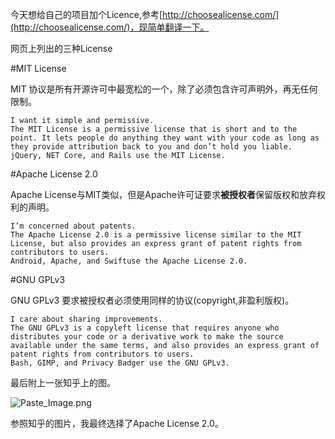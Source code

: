 今天想给自己的项目加个Licence,参考[http://choosealicense.com/](http://choosealicense.com/)，现简单翻译一下。

网页上列出的三种License

#MIT License

MIT 协议是所有开源许可中最宽松的一个，除了必须包含许可声明外，再无任何限制。

```
I want it simple and permissive.
The MIT License is a permissive license that is short and to the point. It lets people do anything they want with your code as long as they provide attribution back to you and don’t hold you liable.
jQuery, NET Core, and Rails use the MIT License.
```

#Apache License 2.0

Apache License与MIT类似，但是Apache许可证要求**被授权者**保留版权和放弃权利的声明。

```
I’m concerned about patents.
The Apache License 2.0 is a permissive license similar to the MIT License, but also provides an express grant of patent rights from contributors to users.
Android, Apache, and Swiftuse the Apache License 2.0.
```


#GNU GPLv3

GNU GPLv3 要求被授权者必须使用同样的协议(copyright,非盈利版权)。

```
I care about sharing improvements.
The GNU GPLv3 is a copyleft license that requires anyone who distributes your code or a derivative work to make the source available under the same terms, and also provides an express grant of patent rights from contributors to users.
Bash, GIMP, and Privacy Badger use the GNU GPLv3.
```

最后附上一张知乎上的图。

![Paste_Image.png](http://upload-images.jianshu.io/upload_images/3781366-18aae3c4b0f84eb0.png?imageMogr2/auto-orient/strip%7CimageView2/2/w/1240)

参照知乎的图片，我最终选择了Apache License 2.0。

